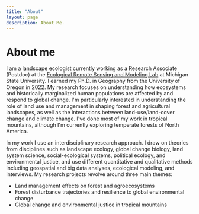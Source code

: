 ```yaml
---
title: "About"
layout: page
description: About Me.
---
```


# About me

I am a landscape ecologist currently working as a Research Associate (Postdoc) at the [Ecological Remote Sensing and Modeling Lab](https://www.ersamlab.com/) at Michigan State University. I earned my Ph.D. in Geography from the University of Oregon in 2022.
My research focuses on understanding how ecosystems and historically marginalized human populations are affected by and respond to global change. I'm particularly interested in understanding the role of land use and management in shaping forest and agricultural landscapes, as well as the interactions between land-use/land-cover change and climate change. I've done most of my work in tropical mountains, although I'm currently exploring temperate forests of North America.  

In my work I use an interdisciplinary research approach. I draw on theories from disciplines such as landscape ecology, global change biology, land system science, social-ecological systems, political ecology, and environmental justice, and use different quantitative and qualitative methods including geospatial and big data analyses, ecological modeling, and interviews. 
My research projects revolve around three main themes:

- Land management effects on forest and agroecosystems
- Forest disturbance trajectories and resilience to global environmental change
- Global change and environmental justice in tropical mountains
